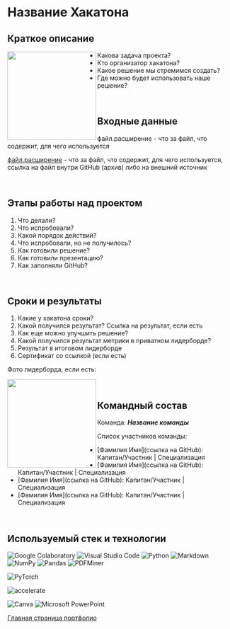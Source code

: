 # Название Хакатона

## Краткое описание

[//]: # "Фото с изображением хакатона"

<img src="" height=200 align="left"> 


* Какова задача проекта?
* Кто организатор хакатона?
* Какое решение мы стремимся создать?
* Где можно будет использовать наше решение?

<br/>

## Входные данные

[//]: # "если не прикладываем файл, то пишем почему"

файл.расширение - что за файл, что содержит, для чего используется

[//]: # "если прикладываем файл"

[файл.расширение]() - что за файл, что содержит, для чего используется, ссылка на файл внутри GitHub (архив) либо на внешний источник

<br/>

## Этапы работы над проектом

1. Что делали?
2. Что испробовали?
3. Какой порядок действий?
4. Что испробовали, но не получилось?
5. Как готовили решение?
6. Как готовили презентацию?
7. Как заполняли GitHub?

<br/>

## Сроки и результаты

1. Какие у хакатона сроки?
2. Какой получился результат? Ссылка на результат, если есть
3. Как еще можно улучшить решение?
4. Какой получился результат метрики в приватном лидерборде?
5. Результат в итоговом лидерборде
6. Сертификат со ссылкой (если есть)

Фото лидерборда, если есть:


<img src="" height=200 align="left"> 

<br/>

## Командный состав

Команда: __*Название команды*__

Список участников команды:

* [Фамилия Имя](ссылка на GitHub): Капитан/Участник | Специализация
* [Фамилия Имя](ссылка на GitHub): Капитан/Участник | Специализация
* [Фамилия Имя](ссылка на GitHub): Капитан/Участник | Специализация
* [Фамилия Имя](ссылка на GitHub): Капитан/Участник | Специализация

<br/>

## Используемый стек и технологии

![Google Colaboratory](https://img.shields.io/badge/Google%20Colaboratory-ffffff.svg?style=for-the-badge&logo=google-colab&logoColor=orange)
![Visual Studio Code](https://img.shields.io/badge/Visual%20Studio%20Code-0078d7.svg?style=for-the-badge&logo=visual-studio-code&logoColor=white)
![Python](https://img.shields.io/badge/python-3670A0?style=for-the-badge&logo=python&logoColor=ffdd54)
![Markdown](https://img.shields.io/badge/markdown-%23000000.svg?style=for-the-badge&logo=markdown&logoColor=white)
![NumPy](https://img.shields.io/badge/numpy-%23013243.svg?style=for-the-badge&logo=numpy&logoColor=white)
![Pandas](https://img.shields.io/badge/pandas-%23150458.svg?style=for-the-badge&logo=pandas&logoColor=white)
![PDFMiner](https://img.shields.io/badge/PDFMiner-%23fb5252.svg?style=for-the-badge)


![PyTorch](https://img.shields.io/badge/PyTorch-%23EE4C2C.svg?style=for-the-badge&logo=PyTorch&logoColor=white)

![accelerate](https://img.shields.io/badge/accelerate-%23faec3e.svg?style=for-the-badge)


![Canva](https://img.shields.io/badge/Canva-%2300C4CC.svg?style=for-the-badge&logo=Canva&logoColor=white)
![Microsoft PowerPoint](https://img.shields.io/badge/Microsoft_PowerPoint-B7472A?style=for-the-badge&logo=microsoft-powerpoint&logoColor=white)



[Главная страница портфолио](ссылка)

